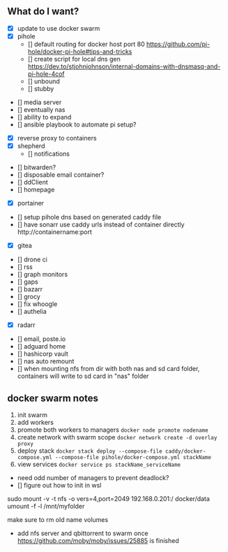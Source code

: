 ## What do I want?
- [x] update to use docker swarm
- [x] pihole
    - [] default routing for docker host port 80 https://github.com/pi-hole/docker-pi-hole#tips-and-tricks
    - [] create script for local dns gen https://dev.to/stjohnjohnson/internal-domains-with-dnsmasq-and-pi-hole-4cof
    - [] unbound
    - [] stubby
- [] media server
- [] eventually nas
- [] ability to expand
- [] ansible playbook to automate pi setup?
- [x] reverse proxy to containers
- [x] shepherd
    - [] notifications
- [] bitwarden?
- [] disposable email container?
- [] ddClient
- [] homepage
- [x] portainer
- [] setup pihole dns based on generated caddy file
- [] have sonarr use caddy urls instead of container directly http://containername:port
- [x] gitea
- [] drone ci
- [] rss
- [] graph monitors
- [] gaps
- [] bazarr
- [] grocy
- [] fix whoogle
- [] authelia
- [x] radarr
- [] email, poste.io
- [] adguard home
- [] hashicorp vault
- [] nas auto remount
- [] when mounting nfs from dir with both nas and sd card folder, containers will write to sd card in "nas" folder

## docker swarm notes
1. init swarm
2. add workers
3. promote both workers to managers `docker node promote nodename`
4. create network with swarm scope `docker network create -d overlay proxy`
5. deploy stack `docker stack deploy --compose-file caddy/docker-compose.yml --compose-file pihole/docker-compose.yml stackName`
6. view services `docker service ps stackName_serviceName`
- need odd number of managers to prevent deadlock?
- [] figure out how to init in wsl


sudo mount -v -t nfs -o vers=4,port=2049 192.168.0.201:/ docker/data
umount -f -l /mnt/myfolder

make sure to rm old name volumes

- add nfs server and qbittorrent to swarm once https://github.com/moby/moby/issues/25885 is finished